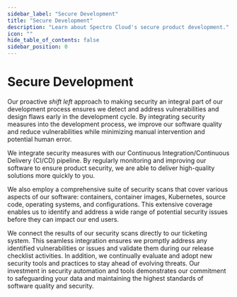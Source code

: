 ```yaml
---
sidebar_label: "Secure Development"
title: "Secure Development"
description: "Learn about Spectro Cloud's secure product development."
icon: ""
hide_table_of_contents: false
sidebar_position: 0
---
```






# Secure Development

Our proactive *shift left*  approach to making security an integral part of our development process ensures we detect and address vulnerabilities and design flaws early in the development cycle. By integrating security measures into the development process, we improve our software quality and reduce vulnerabilities while minimizing manual intervention and potential human error. 

We integrate security measures with our Continuous Integration/Continuous Delivery (CI/CD) pipeline. By regularly monitoring and improving our software to ensure product security, we are able to deliver high-quality solutions more quickly to you.

We also employ a comprehensive suite of security scans that cover various aspects of our software: containers, container images, Kubernetes, source code, operating systems, and configurations. This extensive coverage enables us to identify and address a wide range of potential security issues before they can impact our end users. 

We connect the results of our security scans directly to our ticketing system. This seamless integration ensures we promptly address any identified vulnerabilities or issues and validate them during our release checklist activities.
In addition, we continually evaluate and adopt new security tools and practices to stay ahead of evolving threats. Our investment in security automation and tools demonstrates our commitment to safeguarding your data and maintaining the highest standards of software quality and security.
